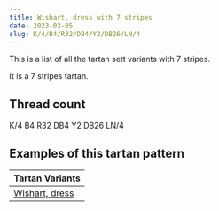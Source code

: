 ```yaml
---
title: Wishart, dress with 7 stripes
date: 2023-02-05
slug: K/4/B4/R32/DB4/Y2/DB26/LN/4
---
```

This is a list of all the tartan sett variants with 7 stripes.

It is a 7 stripes tartan.


## Thread count
K/4 B4 R32 DB4 Y2 DB26 LN/4

## Examples of this tartan pattern

| Tartan Variants |
|---------------|
| [Wishart, dress](/variants/k/4/b4/r32/db4/y2/db26/ln/4-b304080-db000050-k000000-lne0e0e0-rc00000-yf0c000)||

